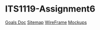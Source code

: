 # ITS1119-Assignment6

[Goals Doc](https://drive.google.com/file/d/196ZImrJaI65qsdkzFSqjxj-S0D5Ey6Mp/view?usp=sharing)
[Sitemap](https://www.gloomaps.com/9egDCghfGV)
[WireFrame](https://drive.google.com/file/d/13d4IWssynWAsdaUAiib49aTI8BVtzUGS/view?usp=sharing)
[Mockups](https://www.figma.com/design/JVIb5BPgiztF4w2u0Kbkpn/POS-System?node-id=0-1&t=d9adK6HJRJpJhbj1-1)